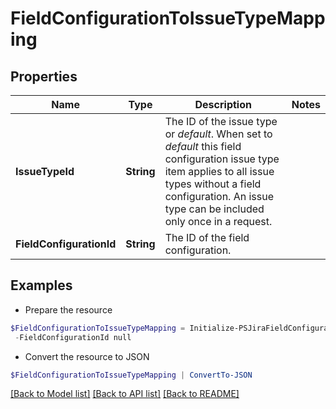 # FieldConfigurationToIssueTypeMapping
## Properties

Name | Type | Description | Notes
------------ | ------------- | ------------- | -------------
**IssueTypeId** | **String** | The ID of the issue type or *default*. When set to *default* this field configuration issue type item applies to all issue types without a field configuration. An issue type can be included only once in a request. | 
**FieldConfigurationId** | **String** | The ID of the field configuration. | 

## Examples

- Prepare the resource
```powershell
$FieldConfigurationToIssueTypeMapping = Initialize-PSJiraFieldConfigurationToIssueTypeMapping  -IssueTypeId null `
 -FieldConfigurationId null
```

- Convert the resource to JSON
```powershell
$FieldConfigurationToIssueTypeMapping | ConvertTo-JSON
```

[[Back to Model list]](../README.md#documentation-for-models) [[Back to API list]](../README.md#documentation-for-api-endpoints) [[Back to README]](../README.md)

